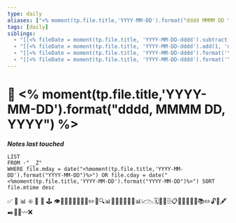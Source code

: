 ```yaml
---
type: daily
aliases: ["<% moment(tp.file.title,'YYYY-MM-DD').format("dddd MMMM DD YYYY") %>"]
tags: [daily]
siblings:
  - "[[<% fileDate = moment(tp.file.title, 'YYYY-MM-DD-dddd').subtract(1, 'd').format('YYYY-MM-DD-dddd') %>]]"
  - "[[<% fileDate = moment(tp.file.title, 'YYYY-MM-DD-dddd').add(1, 'd').format('YYYY-MM-DD-dddd') %>]]"
  - "[[<% fileDate = moment(tp.file.title, 'YYYY-MM-DD-dddd').format('YYYY-[W]ww') %>#<%tp.file.title%>|<% fileDate = moment(tp.file.title, 'YYYY-MM-DD-dddd').format('YYYY-[W]ww') %>]]"
  - "[[<% fileDate = moment(tp.file.title, 'YYYY-MM-DD-dddd').format('YYYY-MM-MMMM') %>]]"
---
```

# 📅 <% moment(tp.file.title,'YYYY-MM-DD').format("dddd, MMMM DD, YYYY") %>

***Notes last touched***
```dataview
LIST
FROM -"__Z"
WHERE file.mday = date("<%moment(tp.file.title,'YYYY-MM-DD').format("YYYY-MM-DD")%>") OR file.cday = date("<%moment(tp.file.title,'YYYY-MM-DD').format("YYYY-MM-DD")%>") SORT file.mtime desc
```


 ✅ 🍊 📊 ❇️  🍱 📝 🕹 👁🧽🏹👩‍🌾🚶🏻‍♂️✏️📝🔍📊🏃🏻‍♂️📃📄🧾📊📈📉🗓📆📅🗄📋📎🔖📖📏📐📚✏️🔓🔎🖋✒️📁📂〰️❌
